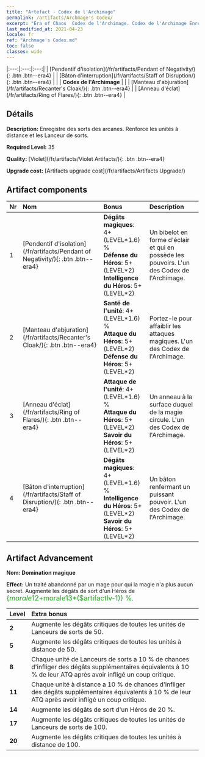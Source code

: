 ```yaml
---
title: "Artefact - Codex de l'Archimage"
permalink: /artifacts/Archmage's Codex/
excerpt: "Era of Chaos  Codex de l'Archimage. Codex de l'Archimage Enregistre des sorts des arcanes. Renforce les unités à distance et les Lanceur de sorts."
last_modified_at: 2021-04-23
locale: fr
ref: "Archmage's Codex.md"
toc: false
classes: wide
---
```


  |:---:|:---:|:---:| 
  | [Pendentif d'isolation](/fr/artifacts/Pendant of Negativity/){: .btn .btn--era4} |   | [Bâton d'interruption](/fr/artifacts/Staff of Disruption/){: .btn .btn--era4} | 
  |   | **Codex de l'Archimage** |  | 
  | [Manteau d'abjuration](/fr/artifacts/Recanter's Cloak/){: .btn .btn--era4} |   | [Anneau d'éclat](/fr/artifacts/Ring of Flares/){: .btn .btn--era4} | 


## Détails

 **Description:** Enregistre des sorts des arcanes. Renforce les unités à distance et les Lanceur de sorts.

 **Required Level:** 35

 **Quality:** [Violet](/fr/artifacts/Violet Artifacts/){: .btn .btn--era4}

 **Upgrade cost:** [Artifacts upgrade cost](/fr/artifacts/Artifacts Upgrade/)



## Artifact components

  | Nr |    Nom    |   Bonus | Description | 
  |:---|:-----------|:--------|:------------| 
  | 1 | [Pendentif d'isolation](/fr/artifacts/Pendant of Negativity/){: .btn .btn--era4} | **Dégâts magiques**: 4+(LEVEL\*1.6) %<br/>**Défense du Héros**: 5+(LEVEL\*2)<br/>**Intelligence du Héros**: 5+(LEVEL\*2) | Un bibelot en forme d'éclair et qui en possède les pouvoirs. L'un des Codex de l'Archimage. | 
  | 2 | [Manteau d'abjuration](/fr/artifacts/Recanter's Cloak/){: .btn .btn--era4} | **Santé de l'unité**: 4+(LEVEL\*1.6) %<br/>**Attaque du Héros**: 5+(LEVEL\*2)<br/>**Défense du Héros**: 5+(LEVEL\*2) | Portez-le pour affaiblir les attaques magiques. L'un des Codex de l'Archimage. | 
  | 3 | [Anneau d'éclat](/fr/artifacts/Ring of Flares/){: .btn .btn--era4} | **Attaque de l'unité**: 4+(LEVEL\*1.6) %<br/>**Attaque du Héros**: 5+(LEVEL\*2)<br/>**Savoir du Héros**: 5+(LEVEL\*2) | Un anneau à la surface duquel de la magie circule. L'un des Codex de l'Archimage. | 
  | 4 | [Bâton d'interruption](/fr/artifacts/Staff of Disruption/){: .btn .btn--era4} | **Dégâts magiques**: 4+(LEVEL\*1.6) %<br/>**Intelligence du Héros**: 5+(LEVEL\*2)<br/>**Savoir du Héros**: 5+(LEVEL\*2) | Un bâton renfermant un puissant pouvoir. L'un des Codex de l'Archimage. | 


## Artifact Advancement

 **Nom: Domination magique**

 **Effect:** Un traité abandonné par un mage pour qui la magie n'a plus aucun secret. Augmente les dégâts de sort d'un Héros de <span style="color: #1ca216;font-size:18px">{$morale12+$morale13*($artifactlv-1)} %</span>.

  |  Level  |    Extra bonus  | 
  |:--------|:----------------| 
  | **2** | Augmente les dégâts critiques de toutes les unités de Lanceurs de sorts de 50. | 
  | **5** | Augmente les dégâts critiques de toutes les unités à distance de 50. | 
  | **8** | Chaque unité de Lanceurs de sorts a 10 % de chances d'infliger des dégâts supplémentaires équivalents à 10 % de leur ATQ après avoir infligé un coup critique. | 
  | **11** | Chaque unité à distance a 10 % de chances d'infliger des dégâts supplémentaires équivalents à 10 % de leur ATQ après avoir infligé un coup critique. | 
  | **14** | Augmente les dégâts de sort d'un Héros de 20 %. | 
  | **17** | Augmente les dégâts critiques de toutes les unités de Lanceurs de sorts de 100. | 
  | **20** | Augmente les dégâts critiques de toutes les unités à distance de 100. | 
